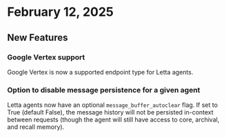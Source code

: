# February 12, 2025

## New Features

### Google Vertex support

Google Vertex is now a supported endpoint type for Letta agents.

### Option to disable message persistence for a given agent

Letta agents now have an optional `message_buffer_autoclear` flag. If set to True (default False), the message history will not be persisted in-context between requests (though the agent will still have access to core, archival, and recall memory).
